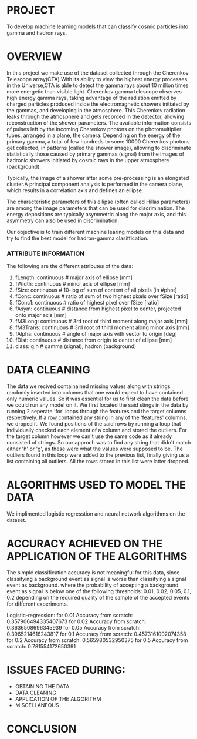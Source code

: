 # PROJECT 
To develop machine learning models that can classify cosmic particles into gamma and hadron rays.

# OVERVIEW

In this project we make use of the dataset collected through the Cherenkov Telescope array(CTA).With its ability to view the highest 
energy processes in the Universe,CTA is able to detect the gamma rays about 10 million times more energetic than visible light.
Cherenkov gamma telescope observes high energy gamma rays, taking advantage of the radiation emitted by charged particles produced inside 
the electromagnetic showers initiated by the gammas, and developing in the atmosphere. This Cherenkov radiation  leaks through the 
atmosphere and gets recorded in the detector, allowing reconstruction of the shower parameters. The available information consists of 
pulses left by the incoming Cherenkov photons on the photomultiplier tubes, arranged in a plane, the camera. Depending on the energy of 
the primary gamma, a total of few hundreds to some 10000 Cherenkov photons get collected, in patterns (called the shower image), allowing 
to discriminate statistically those caused by primary gammas (signal) from the images of hadronic showers initiated by cosmic rays in the 
upper atmosphere (background).

Typically, the image of a shower after some pre-processing is an elongated cluster.A principal component analysis is performed in the camera plane, which results in a correlation axis and defines an ellipse.

The characteristic parameters of this ellipse (often called Hillas parameters) are among the image parameters that can be used for 
discrimination. The energy depositions are typically asymmetric along the major axis, and this asymmetry can also be used in discrimination.

Our objective is to train different machine learing models on this data and try to find the best model for hadron-gamma clasiffication.
 
### ATTRIBUTE INFORMATION

The following are the different attributes of the data:

1. fLength: continuous # major axis of ellipse [mm]
2. fWidth: continuous # minor axis of ellipse [mm]
3. fSize: continuous # 10-log of sum of content of all pixels [in #phot]
4. fConc: continuous # ratio of sum of two highest pixels over fSize [ratio]
5. fConc1: continuous # ratio of highest pixel over fSize [ratio]
6. fAsym: continuous # distance from highest pixel to center, projected onto major axis [mm]
7. fM3Long: continuous # 3rd root of third moment along major axis [mm]
8. fM3Trans: continuous # 3rd root of third moment along minor axis [mm]
9. fAlpha: continuous # angle of major axis with vector to origin [deg]
10. fDist: continuous # distance from origin to center of ellipse [mm]
11. class: g,h # gamma (signal), hadron (background) 

# DATA CLEANING 
The data we recived containained missing values along with strings randomly inserted into columns that one would expect to have contained only numeric values. So it was essential 
for us to first clean the data before we could run any model on it. We first located the said stings in the data by running 2 seperate 'for' loops through the features and the target 
columns respectively. If a row contained any string in any of the 'features' columns, we droped it. We found positions of the said rows by running a loop that individually checked 
each element of a column and stored the outliers. For the target column however we can't use the same code as it already consisted of strings. So our approch was to find any string 
that didn't match either 'h' or 'g', as these were what the values were supposed to be. The outliers found in this loop were added to the previous list, finally giving us a list 
containing all outliers. All the rows stored in this list were latter dropped.

# ALGORITHMS USED TO MODEL THE DATA
We implimented logistic regresstion and neural network algorithms on the dataset.

# ACCURACY ACHIEVED ON THE APPLICATION OF THE ALGORITHMS
The simple classification accuracy is not meaningful for this data, since classifying a background event as signal is worse than classifying a signal event as background. where the probability of accepting a background event as signal is below one of the following thresholds: 0.01, 0.02, 0.05, 0.1, 0.2 depending on the required quality of the sample of the accepted events for different experiments.

Logistic-regression:
for 0.01 Accuracy from scratch: 0.357906494335407673
for 0.02 Accuracy from scratch: 0.3636508696345939
for 0.05 Accuracy from scratch: 0.3965214616243817
for 0.1 Accuracy from scratch: 0.4573161002074358
for 0.2 Accuracy from scratch: 0.565980532950375
for 0.5 Accuracy from scratch: 0.781554172650391
# ISSUES FACED DURING:
* OBTAINING THE DATA
* DATA CLEANING
* APPLICATION OF THE ALGORITHM
* MISCELLANEOUS

# CONCLUSION
